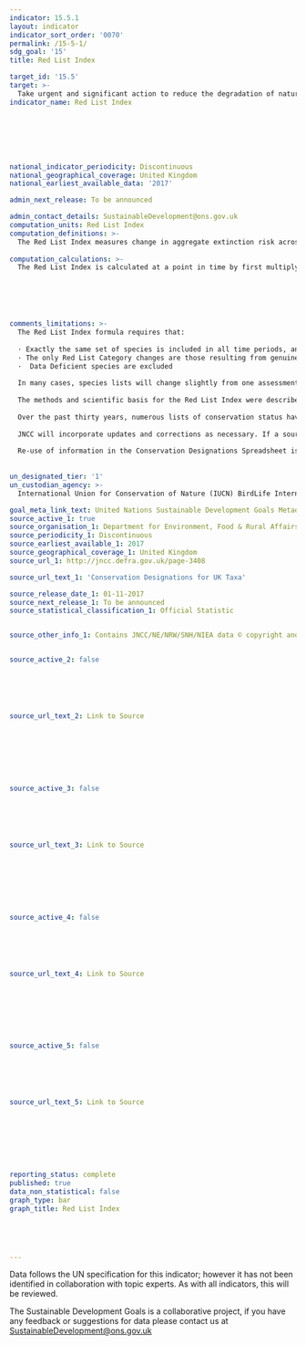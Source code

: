 ```yaml
---
indicator: 15.5.1
layout: indicator
indicator_sort_order: '0070'
permalink: /15-5-1/
sdg_goal: '15'
title: Red List Index

target_id: '15.5'
target: >-
  Take urgent and significant action to reduce the degradation of natural habitats, halt the loss of biodiversity and, by 2020, protect and prevent the extinction of threatened species
indicator_name: Red List Index







national_indicator_periodicity: Discontinuous
national_geographical_coverage: United Kingdom
national_earliest_available_data: '2017'

admin_next_release: To be announced

admin_contact_details: SustainableDevelopment@ons.gov.uk
computation_units: Red List Index
computation_definitions: >-
  The Red List Index measures change in aggregate extinction risk across groups of species. It is based on genuine changes in the number of species in each category of extinction risk on The IUCN Red List of Threatened Species (IUCN 2015) is expressed as changes in an index ranging from 0 to 1.
  
computation_calculations: >-
  The Red List Index is calculated at a point in time by first multiplying the number of species in each Red List Category by a weight (ranging from 1 for ‘Near Threatened’ to 5 for ‘Extinct’ and ‘Extinct in the Wild’) and summing these values. This is then divided by a maximum threat score which is the total number of species multiplied by the weight assigned to the ‘Extinct’ category. This final value is subtracted from 1 to give the Red List Index value. Mathematically this calculation is expressed as: RLIt = 1 – [(Ss Wc(t,s) / (WEX * N). Where Wc(t,s) is the weight for category (c) at time (t) for species (s) (the weight for ‘Critically Endangered’ = 4, ‘Endangered’ = 3, ‘Vulnerable’ = 2, ‘Near Threatened’ = 1, ‘Least Concern’ = 0. ‘Critically Endangered’ species tagged as ‘Possibly Extinct’ or ‘Possibly Extinct in the Wild’ are assigned a weight of 5); WEX = 5, the weight assigned to ‘Extinct’ or ‘Extinct in the Wild’ species; and N is the total number of assessed species, excluding those assessed as Data Deficient in the current time period, and those considered to be ‘Extinct’ in the year the set of species was first assessed.






comments_limitations: >-
  The Red List Index formula requires that: 
  
  · Exactly the same set of species is included in all time periods, and
  · The only Red List Category changes are those resulting from genuine improvement or deterioration in status (i.e., excluding changes resulting from improved knowledge or taxonomic revisions), and 
  ·  Data Deficient species are excluded
  
  In many cases, species lists will change slightly from one assessment to the next (e.g., owing to taxonomic revisions). The conditions can therefore be met by retrospectively adjusting earlier Red List categorizations using current information and taxonomy. This is achieved by assuming that the current Red List Categories for the taxa have applied since the set of species was first assessed for the Red List, unless there is information to the contrary that genuine status changes have occurred. Such information is often contextual (e.g., relating to the known history of habitat loss within the range of the species). If there is insufficient information available for a newly added species, it is not incorporated into the Red List Index until it is assessed for a second time, at which point earlier assessments are retrospectively corrected by extrapolating recent trends in population, range, habitat and threats, supported by additional information. To avoid spurious results from biased selection of species, Red List Indices are typically calculated only for taxonomic groups in which all species worldwide have been assessed for the Red List, or for samples of species that have been systematically or randomly selected.
  
  The methods and scientific basis for the Red List Index were described by Butchart et al. (2004, 2005, 2007, 2010). For further information, please refer to global metadata @ https://unstats.un.org/sdgs/metadata/files/Metadata-15-05-01.pdf
  
  Over the past thirty years, numerous lists of conservation status have been produced: Red Lists, Biodiversity Action Plan Priority Lists, species listed on European Directives, species listed on the Schedules of the Wildlife & Countryside Act, together with lists of rare and scarce species. There is considerable overlap between these and some species appear on several of them. For example, the otter Lutra lutra, and the marsh saxifrage Saxifraga hirculus have as many as six “badges". JNCC has attempted to collate many of the current lists into one place and make this available to users as a downloadable spreadsheet of species designations (http://jncc.defra.gov.uk/page-3408).
  
  JNCC will incorporate updates and corrections as necessary. If a source list, for example a red data book, has been reviewed in whole or in part, JNCC has had to decide whether or not to archive some or all of the content of the previous list. This has not always been straightforward, particularly in the case of some of the invertebrate red listings where some, but not all of the previously published list, have been reviewed and the status of the review is regarded by many as being "provisional". Nevertheless, we wanted to avoid the confusing situation where, for example, a species was listed as being "vulnerable" on one listing and "critically endangered" on another listing with the same geographical focus.
  
  Re-use of information in the Conservation Designations Spreadsheet is subject to the terms of the Open Government Licence, which means it may be used and distributed freely with only a few conditions. If you re-use this information you must acknowledge the source of the information in your product or application by including or linking to the following attribution statement: “Contains JNCC/NE/NRW/SNH/NIEA data © copyright and database right 2017”.
  
  
un_designated_tier: '1'
un_custodian_agency: >-
  International Union for Conservation of Nature (IUCN) BirdLife International (BLI)

goal_meta_link_text: United Nations Sustainable Development Goals Metadata (PDF 440 KB)
source_active_1: true
source_organisation_1: Department for Environment, Food & Rural Affairs (Defra)
source_periodicity_1: Discontinuous
source_earliest_available_1: 2017
source_geographical_coverage_1: United Kingdom
source_url_1: http://jncc.defra.gov.uk/page-3408

source_url_text_1: 'Conservation Designations for UK Taxa'

source_release_date_1: 01-11-2017
source_next_release_1: To be announced
source_statistical_classification_1: Official Statistic 


source_other_info_1: Contains JNCC/NE/NRW/SNH/NIEA data © copyright and database right 2017


source_active_2: false






source_url_text_2: Link to Source








source_active_3: false






source_url_text_3: Link to Source








source_active_4: false






source_url_text_4: Link to Source








source_active_5: false






source_url_text_5: Link to Source








reporting_status: complete
published: true
data_non_statistical: false
graph_type: bar
graph_title: Red List Index





---
```

Data follows the UN specification for this indicator; however it has not been identified in collaboration with topic experts. As with all indicators, this will be reviewed.
  
The Sustainable Development Goals is a collaborative project, if you have any feedback or suggestions for data please contact us at <SustainableDevelopment@ons.gov.uk>


